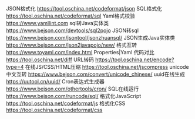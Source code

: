 JSON格式化 https://tool.oschina.net/codeformat/json
SQL格式化 https://tool.oschina.net/codeformat/sql
Yaml格式校验 https://www.yamllint.com
sql转Java实体类 https://www.bejson.com/devtools/sql2pojo
JSON转sql https://www.bejson.com/jsontool/jsonzhuansql/
JSON生成Java实体类 https://www.bejson.com/json2javapojo/new/
格式互转 https://www.toyaml.com/index.html Properties|Yaml
代码对比 https://tool.oschina.net/diff
URL转码 https://tool.oschina.net/encode?type=4
在线JS/CSS/HTML压缩 https://tool.oschina.net/jscompress
unicode中文互转 https://www.bejson.com/convert/unicode_chinese/
uuid在线生成 https://uutool.cn/uuid/
Cron表达式生成器 https://www.bejson.com/othertools/cron/
SQL在线运行 https://www.bejson.com/runcode/sql/
格式化JavaScript https://tool.oschina.net/codeformat/js
格式化CSS https://tool.oschina.net/codeformat/css